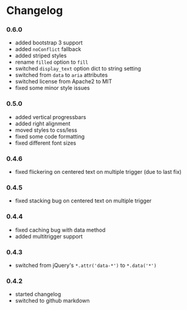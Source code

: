 # Changelog

### 0.6.0

* added bootstrap 3 support
* added `noConflict` fallback
* added striped styles
* rename `filled` option to `fill`
* switched `display_text` option dict to string setting
* switched from `data` to `aria` attributes
* switched license from Apache2 to MIT
* fixed some minor style issues

### 0.5.0

* added vertical progressbars
* added right alignment
* moved styles to css/less
* fixed some code formatting
* fixed different font sizes

### 0.4.6

* fixed flickering on centered text on multiple trigger (due to last fix)

### 0.4.5

* fixed stacking bug on centered text on multiple trigger

### 0.4.4

* fixed caching bug with data method
* added multitrigger support

### 0.4.3

* switched from jQuery's `*.attr('data-*')` to `*.data('*')`

### 0.4.2

* started changelog
* switched to github markdown
